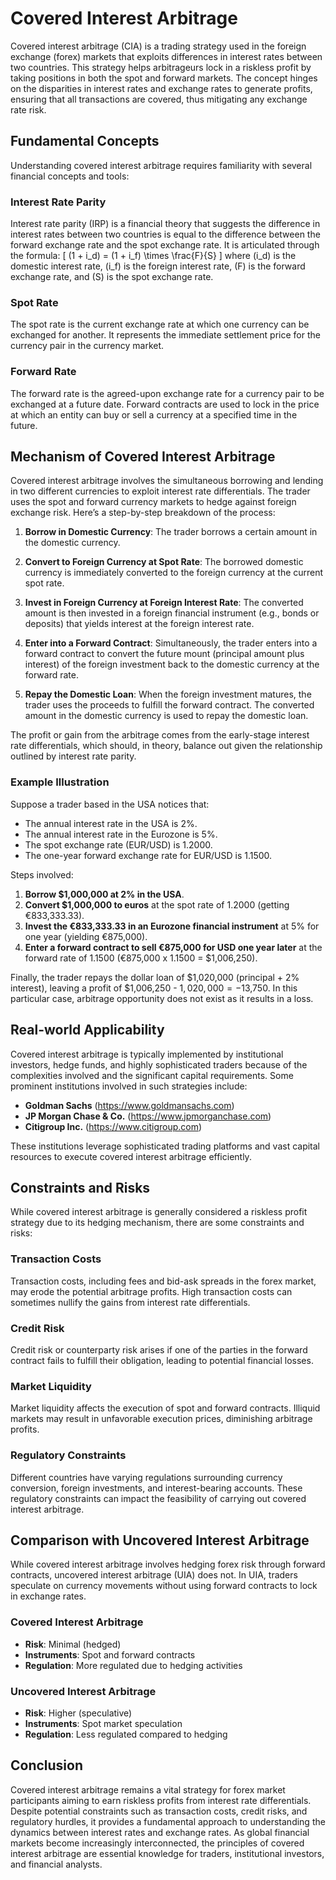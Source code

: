 # Covered Interest Arbitrage

Covered interest arbitrage (CIA) is a trading strategy used in the foreign exchange (forex) markets that exploits differences in interest rates between two countries. This strategy helps arbitrageurs lock in a riskless profit by taking positions in both the spot and forward markets. The concept hinges on the disparities in interest rates and exchange rates to generate profits, ensuring that all transactions are covered, thus mitigating any exchange rate risk.

## Fundamental Concepts

Understanding covered interest arbitrage requires familiarity with several financial concepts and tools:

### Interest Rate Parity

Interest rate parity (IRP) is a financial theory that suggests the difference in interest rates between two countries is equal to the difference between the forward exchange rate and the spot exchange rate. It is articulated through the formula:
\[ (1 + i_d) = (1 + i_f) \times \frac{F}{S} \]
where \(i_d\) is the domestic interest rate, \(i_f\) is the foreign interest rate, \(F\) is the forward exchange rate, and \(S\) is the spot exchange rate.

### Spot Rate

The spot rate is the current exchange rate at which one currency can be exchanged for another. It represents the immediate settlement price for the currency pair in the currency market.

### Forward Rate

The forward rate is the agreed-upon exchange rate for a currency pair to be exchanged at a future date. Forward contracts are used to lock in the price at which an entity can buy or sell a currency at a specified time in the future.

## Mechanism of Covered Interest Arbitrage

Covered interest arbitrage involves the simultaneous borrowing and lending in two different currencies to exploit interest rate differentials. The trader uses the spot and forward currency markets to hedge against foreign exchange risk. Here’s a step-by-step breakdown of the process:

1. **Borrow in Domestic Currency**: The trader borrows a certain amount in the domestic currency.

2. **Convert to Foreign Currency at Spot Rate**: The borrowed domestic currency is immediately converted to the foreign currency at the current spot rate.

3. **Invest in Foreign Currency at Foreign Interest Rate**: The converted amount is then invested in a foreign financial instrument (e.g., bonds or deposits) that yields interest at the foreign interest rate.

4. **Enter into a Forward Contract**: Simultaneously, the trader enters into a forward contract to convert the future mount (principal amount plus interest) of the foreign investment back to the domestic currency at the forward rate.

5. **Repay the Domestic Loan**: When the foreign investment matures, the trader uses the proceeds to fulfill the forward contract. The converted amount in the domestic currency is used to repay the domestic loan.

The profit or gain from the arbitrage comes from the early-stage interest rate differentials, which should, in theory, balance out given the relationship outlined by interest rate parity.

### Example Illustration

Suppose a trader based in the USA notices that:

- The annual interest rate in the USA is 2%.
- The annual interest rate in the Eurozone is 5%.
- The spot exchange rate (EUR/USD) is 1.2000.
- The one-year forward exchange rate for EUR/USD is 1.1500.

Steps involved:

1. **Borrow $1,000,000 at 2% in the USA**.
2. **Convert $1,000,000 to euros** at the spot rate of 1.2000 (getting €833,333.33).
3. **Invest the €833,333.33 in an Eurozone financial instrument** at 5% for one year (yielding €875,000).
4. **Enter a forward contract to sell €875,000 for USD one year later** at the forward rate of 1.1500 (€875,000 x 1.1500 = $1,006,250).

Finally, the trader repays the dollar loan of $1,020,000 (principal + 2% interest), leaving a profit of $1,006,250 - $1,020,000 = -$13,750. In this particular case, arbitrage opportunity does not exist as it results in a loss.

## Real-world Applicability

Covered interest arbitrage is typically implemented by institutional investors, hedge funds, and highly sophisticated traders because of the complexities involved and the significant capital requirements. Some prominent institutions involved in such strategies include:

- **Goldman Sachs** (https://www.goldmansachs.com)
- **JP Morgan Chase & Co.** (https://www.jpmorganchase.com)
- **Citigroup Inc.** (https://www.citigroup.com)

These institutions leverage sophisticated trading platforms and vast capital resources to execute covered interest arbitrage efficiently.

## Constraints and Risks

While covered interest arbitrage is generally considered a riskless profit strategy due to its hedging mechanism, there are some constraints and risks:

### Transaction Costs

Transaction costs, including fees and bid-ask spreads in the forex market, may erode the potential arbitrage profits. High transaction costs can sometimes nullify the gains from interest rate differentials.

### Credit Risk

Credit risk or counterparty risk arises if one of the parties in the forward contract fails to fulfill their obligation, leading to potential financial losses.

### Market Liquidity

Market liquidity affects the execution of spot and forward contracts. Illiquid markets may result in unfavorable execution prices, diminishing arbitrage profits.

### Regulatory Constraints

Different countries have varying regulations surrounding currency conversion, foreign investments, and interest-bearing accounts. These regulatory constraints can impact the feasibility of carrying out covered interest arbitrage.

## Comparison with Uncovered Interest Arbitrage

While covered interest arbitrage involves hedging forex risk through forward contracts, uncovered interest arbitrage (UIA) does not. In UIA, traders speculate on currency movements without using forward contracts to lock in exchange rates.

### Covered Interest Arbitrage

- **Risk**: Minimal (hedged)
- **Instruments**: Spot and forward contracts
- **Regulation**: More regulated due to hedging activities

### Uncovered Interest Arbitrage

- **Risk**: Higher (speculative)
- **Instruments**: Spot market speculation
- **Regulation**: Less regulated compared to hedging

## Conclusion

Covered interest arbitrage remains a vital strategy for forex market participants aiming to earn riskless profits from interest rate differentials. Despite potential constraints such as transaction costs, credit risks, and regulatory hurdles, it provides a fundamental approach to understanding the dynamics between interest rates and exchange rates. As global financial markets become increasingly interconnected, the principles of covered interest arbitrage are essential knowledge for traders, institutional investors, and financial analysts.
